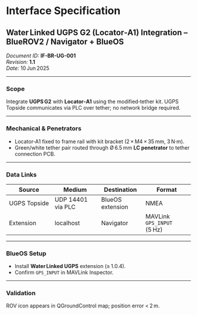 
# Interface Specification  
## Water Linked UGPS G2 (Locator‑A1) Integration – BlueROV2 / Navigator + BlueOS  

*Document ID:* **IF-BR-UG-001**  
*Revision:* **1.1**  
*Date:* 10 Jun 2025  

---

### Scope  

Integrate **UGPS G2** with **Locator‑A1** using the modified‑tether kit. UGPS Topside communicates via PLC over tether; no network bridge required.

---

### Mechanical & Penetrators  

* Locator‑A1 fixed to frame rail with kit bracket (2 × M4 × 35 mm, 3 N·m).  
* Green/white tether pair routed through Ø 6.5 mm **LC penetrator** to tether connection PCB.

---

### Data Links  

| Source | Medium | Destination | Format |
|---|---|---|---|
| UGPS Topside | UDP 14401 via PLC | BlueOS extension | NMEA |
| Extension | localhost | Navigator | MAVLink `GPS_INPUT` (5 Hz) |

---

### BlueOS Setup  

* Install **Water Linked UGPS** extension (≥ 1.0.4).  
* Confirm `GPS_INPUT` in MAVLink Inspector.  

---

### Validation  

ROV icon appears in QGroundControl map; position error < 2 m.
